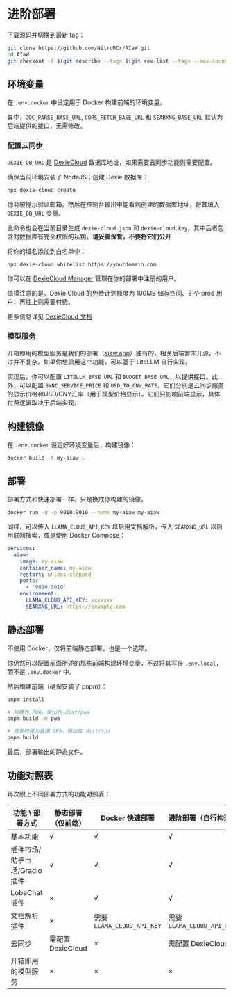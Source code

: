 # 进阶部署

下载源码并切换到最新 tag：

```bash
git clone https://github.com/NitroRCr/AIaW.git
cd AIaW
git checkout -f $(git describe --tags $(git rev-list --tags --max-count=1))
```

## 环境变量

在 `.env.docker` 中设定用于 Docker 构建前端的环境变量。

其中，`DOC_PARSE_BASE_URL`, `CORS_FETCH_BASE_URL` 和 `SEARXNG_BASE_URL` 默认为后端提供的接口，无需修改。

### 配置云同步

`DEXIE_DB_URL` 是 [DexieCloud](https://dexie.org/cloud/) 数据库地址，如果需要云同步功能则需要配置。

确保当前环境安装了 NodeJS；创建 Dexie 数据库：

```bash
npx dexie-cloud create
```

你会被提示验证邮箱。然后在控制台输出中能看到创建的数据库地址，将其填入 `DEXIE_DB_URL` 变量。

此命令也会在当前目录生成 `dexie-cloud.json` 和 `dexie-cloud.key`，其中后者包含对数据库有完全权限的私钥，**请妥善保管，不要将它们公开**

将你的域名添加到白名单中：

```bash
npx dexie-cloud whitelist https://yourdomain.com
```

你可以在 [DexieCloud Manager](https://manager.dexie.cloud/) 管理在你的部署中注册的用户。

值得注意的是，Dexie Cloud 的免费计划额度为 100MB 储存空间、3 个 prod 用户，再往上则需要付费。

更多信息详见 [DexieCloud 文档](https://dexie.org/cloud/#getting-started)

### 模型服务

开箱即用的模型服务是我们的部署（[aiaw.app](https://aiaw.app)）独有的，相关后端暂未开源，不过并不复杂。如果你想启用这个功能，可以基于 LiteLLM 自行实现。

实现后，你可以配置 `LITELLM_BASE_URL` 和 `BUDGET_BASE_URL`，以提供接口。此外，可以配置 `SYNC_SERVICE_PRICE` 和 `USD_TO_CNY_RATE`，它们分别是云同步服务的显示价格和USD/CNY汇率（用于模型价格显示）。它们只影响前端显示，具体付费逻辑取决于后端实现。

## 构建镜像

在 `.env.docker` 设定好环境变量后，构建镜像：

```bash
docker build -t my-aiaw .
```

## 部署

部署方式和快速部署一样，只是换成你构建的镜像。

```bash
docker run -d -p 9010:9010 --name my-aiaw my-aiaw
```

同样，可以传入 `LLAMA_CLOUD_API_KEY` 以启用文档解析，传入 `SEARXNG_URL` 以启用联网搜索，或是使用 Docker Compose：

```yaml
services:
  aiaw:
    image: my-aiaw
    container_name: my-aiaw
    restart: unless-stopped
    ports:
      - '9010:9010'
    environment:
      LLAMA_CLOUD_API_KEY: xxxxxxx
      SEARXNG_URL: https://example.com
```

## 静态部署

不使用 Docker，仅将前端静态部署，也是一个选项。

你仍然可以配置前面所述的那些前端构建环境变量，不过将其写在 `.env.local`，而不是 `.env.docker` 中。

然后构建前端（确保安装了 pnpm）：

```bash
pnpm install

# 构建为 PWA，输出在 dist/pwa
pnpm build -m pwa

# 或者构建为普通 SPA，输出在 dist/spa
pnpm build
```

最后，部署输出的静态文件。

## 功能对照表

再次附上不同部署方式的功能对照表：

| 功能 \ 部署方式 | 静态部署（仅前端） | Docker 快速部署 | 进阶部署（自行构建） | aiaw.app |
| --- | --- | --- | --- | --- |
| 基本功能 | √ | √ | √ | √ |
| 插件市场/助手市场/Gradio插件 | √ | √ | √ | √ |
| LobeChat插件 | × | √ | √ | √ |
| 文档解析插件 | × | 需要 `LLAMA_CLOUD_API_KEY` | 需要 `LLAMA_CLOUD_API_KEY` | √ |
| 云同步 | 需配置 DexieCloud | × | 需配置 DexieCloud | √ |
| 开箱即用的模型服务 | × | × | × | √ |
